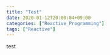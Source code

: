 ```yaml
---
title: "Test"
date: 2020-01-12T20:00:04+09:00
categories: ["Reactive_Programming"]
tags: ["Reactive"]
---
```


test